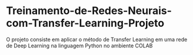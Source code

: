 # Treinamento-de-Redes-Neurais-com-Transfer-Learning-Projeto
O projeto consiste em aplicar o método de Transfer Learning em uma rede de Deep Learning na linguagem Python no ambiente COLAB

